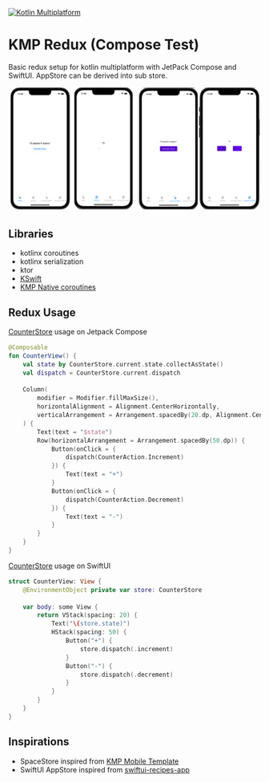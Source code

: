 [![Kotlin Multiplatform](https://img.shields.io/static/v1?logo=Kotlin&&logoColor=3c94cf&label=&message=Kotlin%20Multiplatform&color=555)](https://kotlinlang.org/docs/reference/multiplatform.html)

# KMP Redux (Compose Test)

Basic redux setup for kotlin multiplatform with JetPack Compose and SwiftUI. AppStore can be derived into sub store.

![Screenshot](https://github.com/cl3m/kmp-redux/raw/skiko/screenshots/composeredux.png)



## Libraries

- kotlinx coroutines
- kotlinx serialization
- ktor
- [KSwift](https://github.com/icerockdev/moko-kswift)
- [KMP Native coroutines](https://github.com/rickclephas/KMP-NativeCoroutines)

## Redux Usage

[CounterStore](https://github.com/cl3m/kmp-redux/blob/develop/shared/src/commonMain/kotlin/kmp/redux/features/counter/CounterRedux.kt) usage on Jetpack Compose

```kotlin
@Composable
fun CounterView() {
    val state by CounterStore.current.state.collectAsState()
    val dispatch = CounterStore.current.dispatch

    Column(
        modifier = Modifier.fillMaxSize(),
        horizontalAlignment = Alignment.CenterHorizontally,
        verticalArrangement = Arrangement.spacedBy(20.dp, Alignment.CenterVertically)
    ) {
        Text(text = "$state")
        Row(horizontalArrangement = Arrangement.spacedBy(50.dp)) {
            Button(onClick = {
                dispatch(CounterAction.Increment)
            }) {
                Text(text = "+")
            }
            Button(onClick = {
                dispatch(CounterAction.Decrement)
            }) {
                Text(text = "-")
            }
        }
    }
}
```

[CounterStore](https://github.com/cl3m/kmp-redux/blob/develop/shared/src/commonMain/kotlin/kmp/redux/features/counter/CounterRedux.kt) usage on SwiftUI

```swift
struct CounterView: View {
    @EnvironmentObject private var store: CounterStore

    var body: some View {
        return VStack(spacing: 20) {
            Text("\(store.state)")
            HStack(spacing: 50) {
                Button("+") {
                    store.dispatch(.increment)
                }
                Button("-") {
                    store.dispatch(.decrement)
                }
            }
        }
    }
}
```

## Inspirations

- SpaceStore inspired from [KMP Mobile Template](https://github.com/xorum-io/kmp_mobile_template)
- SwiftUI AppStore inspired from [swiftui-recipes-app](https://github.com/mecid/swiftui-recipes-app)
